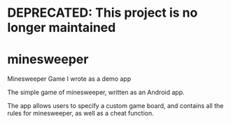 # DEPRECATED: This project is no longer maintained

# minesweeper
Minesweeper Game I wrote as a demo app

The simple game of minesweeper, written as an Android app.

The app allows users to specify a custom game board, and contains all the rules for minesweeper, as well as a cheat function.
